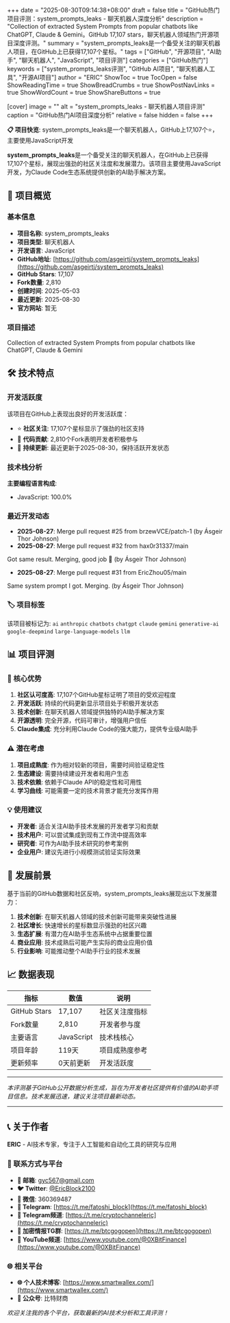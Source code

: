 +++
date = "2025-08-30T09:14:38+08:00"
draft = false
title = "GitHub热门项目评测：system_prompts_leaks - 聊天机器人深度分析"
description = "Collection of extracted System Prompts from popular chatbots like ChatGPT, Claude & Gemini。GitHub 17,107 stars，聊天机器人领域热门开源项目深度评测。"
summary = "system_prompts_leaks是一个备受关注的聊天机器人项目，在GitHub上已获得17,107个星标。"
tags = ["GitHub", "开源项目", "AI助手", "聊天机器人", "JavaScript", "项目评测"]
categories = ["GitHub热门"]
keywords = ["system_prompts_leaks评测", "GitHub AI项目", "聊天机器人工具", "开源AI项目"]
author = "ERIC"
ShowToc = true
TocOpen = false
ShowReadingTime = true
ShowBreadCrumbs = true
ShowPostNavLinks = true
ShowWordCount = true
ShowShareButtons = true

[cover]
image = ""
alt = "system_prompts_leaks - 聊天机器人项目评测"
caption = "GitHub热门AI项目深度分析"
relative = false
hidden = false
+++

**📋 项目快览**: system_prompts_leaks是一个聊天机器人，GitHub上17,107个⭐，主要使用JavaScript开发

**system_prompts_leaks**是一个备受关注的聊天机器人，在GitHub上已获得17,107个星标，展现出强劲的社区关注度和发展潜力。该项目主要使用JavaScript开发，为Claude Code生态系统提供创新的AI助手解决方案。

## 🎯 项目概览

### 基本信息
- **项目名称**: system_prompts_leaks
- **项目类型**: 聊天机器人
- **开发语言**: JavaScript
- **GitHub地址**: [https://github.com/asgeirtj/system_prompts_leaks](https://github.com/asgeirtj/system_prompts_leaks)
- **GitHub Stars**: 17,107
- **Fork数量**: 2,810
- **创建时间**: 2025-05-03
- **最近更新**: 2025-08-30
- **官方网站**: 暂无

### 项目描述
Collection of extracted System Prompts from popular chatbots like ChatGPT, Claude & Gemini

## 🛠️ 技术特点

### 开发活跃度
该项目在GitHub上表现出良好的开发活跃度：
- ⭐ **社区关注**: 17,107个星标显示了强劲的社区支持
- 🔄 **代码贡献**: 2,810个Fork表明开发者积极参与
- 📅 **持续更新**: 最近更新于2025-08-30，保持活跃开发状态

### 技术栈分析

**主要编程语言构成**:
- JavaScript: 100.0%


### 最近开发动态
- **2025-08-27**: Merge pull request #25 from brzewVCE/patch-1 (by Ásgeir Thor Johnson)
- **2025-08-27**: Merge pull request #32 from hax0r31337/main

Got same result. Merging, good job 🙂 (by Ásgeir Thor Johnson)
- **2025-08-27**: Merge pull request #31 from EricZhou05/main

Same system prompt I got. Merging. (by Ásgeir Thor Johnson)


### 🏷️ 项目标签
该项目被标记为: `ai` `anthropic` `chatbots` `chatgpt` `claude` `gemini` `generative-ai` `google-deepmind` `large-language-models` `llm`


## 📊 项目评测

### 🎯 核心优势
1. **社区认可度高**: 17,107个GitHub星标证明了项目的受欢迎程度
2. **开发活跃**: 持续的代码更新显示项目处于积极开发状态
3. **技术创新**: 在聊天机器人领域提供独特的AI助手解决方案
4. **开源透明**: 完全开源，代码可审计，增强用户信任
5. **Claude集成**: 充分利用Claude Code的强大能力，提供专业级AI助手

### ⚠️ 潜在考虑
1. **项目成熟度**: 作为相对较新的项目，需要时间验证稳定性
2. **生态建设**: 需要持续建设开发者和用户生态
3. **技术依赖**: 依赖于Claude API的稳定性和可用性
4. **学习曲线**: 可能需要一定的技术背景才能充分发挥作用

### 💡 使用建议
- **开发者**: 适合关注AI助手技术发展的开发者学习和贡献
- **技术用户**: 可以尝试集成到现有工作流中提高效率
- **研究者**: 可作为AI助手技术研究的参考案例
- **企业用户**: 建议先进行小规模测试验证实际效果

## 🔮 发展前景

基于当前的GitHub数据和社区反响，system_prompts_leaks展现出以下发展潜力：

1. **技术创新**: 在聊天机器人领域的技术创新可能带来突破性进展
2. **社区增长**: 快速增长的星标数显示强劲的社区兴趣
3. **生态扩展**: 有潜力在AI助手生态系统中占据重要位置
4. **商业应用**: 技术成熟后可能产生实际的商业应用价值
5. **行业影响**: 可能推动整个AI助手行业的技术发展

## 📈 数据表现

| 指标 | 数值 | 说明 |
|------|------|------|
| GitHub Stars | 17,107 | 社区关注度指标 |
| Fork数量 | 2,810 | 开发者参与度 |
| 主要语言 | JavaScript | 技术栈核心 |
| 项目年龄 | 119天 | 项目成熟度参考 |
| 更新频率 | 0天前更新 | 开发活跃度 |

---

*本评测基于GitHub公开数据分析生成，旨在为开发者社区提供有价值的AI助手项目信息。技术发展迅速，建议关注项目最新动态。*

---

## 📞 关于作者

**ERIC** - AI技术专家，专注于人工智能和自动化工具的研究与应用

### 🔗 联系方式与平台

- **📧 邮箱**: [gyc567@gmail.com](mailto:gyc567@gmail.com)
- **🐦 Twitter**: [@EricBlock2100](https://twitter.com/EricBlock2100)
- **💬 微信**: 360369487
- **📱 Telegram**: [https://t.me/fatoshi_block](https://t.me/fatoshi_block)
- **📢 Telegram频道**: [https://t.me/cryptochanneleric](https://t.me/cryptochanneleric)
- **👥 加密情报TG群**: [https://t.me/btcgogopen](https://t.me/btcgogopen)
- **🎥 YouTube频道**: [https://www.youtube.com/@0XBitFinance](https://www.youtube.com/@0XBitFinance)

### 🌐 相关平台

- **🌐 个人技术博客**: [https://www.smartwallex.com/](https://www.smartwallex.com/)
- **📖 公众号**: 比特财商

*欢迎关注我的各个平台，获取最新的AI技术分析和工具评测！*

